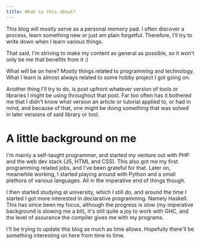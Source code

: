 ```yaml
---
title: What is this about?
---
```


This blog will mostly serve as a personal memory pad. I often discover a process, learn something new or just am plain forgetful. Therefore, I'll try to write down when I learn various things.

That said, I'm striving to make my content as general as possible, so it won't only be me that benefits from it :)

What will be on here? Mostly things related to programming and technology. What I learn is almost always related to some hobby project I got going on.

Another thing I'll try to do, is post upfront whatever version of tools or libraries I might be using throughout that post. Far too often has it bothered me that I didn't know what version an article or tutorial applied to, or had in mind, and because of that, one might be doing something that was solved in later versions of said library or tool.

# A little background on me
I'm mainly a self-taught programmer, and started my venture out with PHP and the web dev stack (JS, HTML and CSS). This also got me my first programming related jobs, and I've been grateful for that. Later on, meanwhile working, I started playing around with Python and a small plethora of various languages. All in the imperative end of things though.

I then started studying at university, which I still do, and around the time I started I got more interested in declarative programming. Namely Haskell. This has since been my focus, although the progress is slow (my imperative background is slowing me a bit), it's still quite a joy to work with GHC, and the level of assurance the compiler gives me with my programs.

I'll be trying to update this blog as much as time allows. Hopefully there'll be something interesting on here from time to time.

